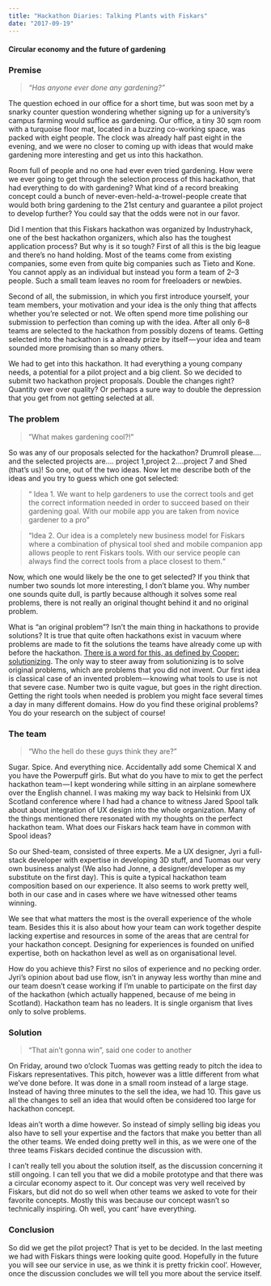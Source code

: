 ```yaml
---
title: "Hackathon Diaries: Talking Plants with Fiskars"
date: "2017-09-19"
---
```


#### Circular economy and the future of gardening

### Premise

> _“Has anyone ever done any gardening?”_

The question echoed in our office for a short time, but was soon met by a snarky counter question wondering whether signing up for a university’s campus farming would suffice as gardening. Our office, a tiny 30 sqm room with a turquoise floor mat, located in a buzzing co-working space, was packed with eight people. The clock was already half past eight in the evening, and we were no closer to coming up with ideas that would make gardening more interesting and get us into this hackathon.

Room full of people and no one had ever even tried gardening. How were we ever going to get through the selection process of this hackathon, that had everything to do with gardening? What kind of a record breaking concept could a bunch of never-even-held-a-trowel-people create that would both bring gardening to the 21st century and guarantee a pilot project to develop further? You could say that the odds were not in our favor.

Did I mention that this Fiskars hackathon was organized by Industryhack, one of the best hackathon organizers, which also has the toughest application process? But why is it so tough? First of all this is the big league and there’s no hand holding. Most of the teams come from existing companies, some even from quite big companies such as Tieto and Kone. You cannot apply as an individual but instead you form a team of 2–3 people. Such a small team leaves no room for freeloaders or newbies.

Second of all, the submission, in which you first introduce yourself, your team members, your motivation and your idea is the only thing that affects whether you’re selected or not. We often spend more time polishing our submission to perfection than coming up with the idea. After all only 6–8 teams are selected to the hackathon from possibly dozens of teams. Getting selected into the hackathon is a already prize by itself — your idea and team sounded more promising than so many others.

We had to get into this hackathon. It had everything a young company needs, a potential for a pilot project and a big client. So we decided to submit two hackathon project proposals. Double the changes right? Quantity over over quality? Or perhaps a sure way to double the depression that you get from not getting selected at all.

### The problem

> ”What makes gardening cool?!”

So was any of our proposals selected for the hackathon? Drumroll please…. and the selected projects are…. project 1,project 2….project 7 and Shed (that’s us)! So one, out of the two ideas. Now let me describe both of the ideas and you try to guess which one got selected:

> “ Idea 1. We want to help gardeners to use the correct tools and get the correct information needed in order to succeed based on their gardening goal. With our mobile app you are taken from novice gardener to a pro”

> “Idea 2. Our idea is a completely new business model for Fiskars where a combination of physical tool shed and mobile companion app allows people to rent Fiskars tools. With our service people can always find the correct tools from a place closest to them.“

Now, which one would likely be the one to get selected? If you think that number two sounds lot more interesting, I don’t blame you. Why number one sounds quite dull, is partly because although it solves some real problems, there is not really an original thought behind it and no original problem.

What is “an original problem”? Isn’t the main thing in hackathons to provide solutions? It is true that quite often hackathons exist in vacuum where problems are made to fit the solutions the teams have already come up with before the hackathon. [There is a word for this, as defined by Cooper: solutionizing](https://www.cooper.com/journal/2015/2/stop-solutionizing-and-start-problem-solving). The only way to steer away from solutionizing is to solve original problems, which are problems that you did not invent. Our first idea is classical case of an invented problem — knowing what tools to use is not that severe case. Number two is quite vague, but goes in the right direction. Getting the right tools when needed is problem you might face several times a day in many different domains. How do you find these original problems? You do your research on the subject of course!

### The team

> “Who the hell do these guys think they are?”

Sugar. Spice. And everything nice. Accidentally add some Chemical X and you have the Powerpuff girls. But what do you have to mix to get the perfect hackathon team — I kept wondering while sitting in an airplane somewhere over the English channel. I was making my way back to Helsinki from UX Scotland conference where I had had a chance to witness Jared Spool talk about about integration of UX design into the whole organization. Many of the things mentioned there resonated with my thoughts on the perfect hackathon team. What does our Fiskars hack team have in common with Spool ideas?

So our Shed-team, consisted of three experts. Me a UX designer, Jyri a full-stack developer with expertise in developing 3D stuff, and Tuomas our very own business analyst (We also had Jonne, a designer/developer as my substitute on the first day). This is quite a typical hackathon team composition based on our experience. It also seems to work pretty well, both in our case and in cases where we have witnessed other teams winning.

We see that what matters the most is the overall experience of the whole team. Besides this it is also about how your team can work together despite lacking expertise and resources in some of the areas that are central for your hackathon concept. Designing for experiences is founded on unified expertise, both on hackathon level as well as on organisational level.

How do you achieve this? First no silos of experience and no pecking order. Jyri’s opinion about bad use flow, isn’t in anyway less worthy than mine and our team doesn’t cease working if I’m unable to participate on the first day of the hackathon (which actually happened, because of me being in Scotland). Hackathon team has no leaders. It is single organism that lives only to solve problems.

### Solution

> “That ain’t gonna win”, said one coder to another

On Friday, around two o’clock Tuomas was getting ready to pitch the idea to Fiskars representatives. This pitch, however was a little different from what we’ve done before. It was done in a small room instead of a large stage. Instead of having three minutes to the sell the idea, we had 10. This gave us all the changes to sell an idea that would often be considered too large for hackathon concept.

Ideas ain’t worth a dime however. So instead of simply selling big ideas you also have to sell your expertise and the factors that make you better than all the other teams. We ended doing pretty well in this, as we were one of the three teams Fiskars decided continue the discussion with.

I can’t really tell you about the solution itself, as the discussion concerning it still ongoing. I can tell you that we did a mobile prototype and that there was a circular economy aspect to it. Our concept was very well received by Fiskars, but did not do so well when other teams we asked to vote for their favorite concepts. Mostly this was because our concept wasn’t so technically inspiring. Oh well, you cant’ have everything.

### Conclusion

So did we get the pilot project? That is yet to be decided. In the last meeting we had with Fiskars things were looking quite good. Hopefully in the future you will see our service in use, as we think it is pretty frickin cool’. However, once the discussion concludes we will tell you more about the service itself.
